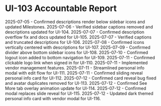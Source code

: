 # UI-103 Accountable Report

2025-07-05 - Confirmed descriptions render below sidebar icons and updated Milestones.
2025-07-06 - Verified sidebar captions removed and descriptions updated for UI-104.
2025-07-07 - Confirmed description overflow fix and docs updated for UI-105.
2025-07-07 - Verified captions and truncated descriptions for UI-106.
2025-07-08 - Confirmed icons vertically centered with descriptions for UI-107.
2025-07-09 - Confirmed divider above bottom sidebar icons for UI-108.
2025-07-10 - Confirmed logout icon added to bottom navigation for UI-109.
2025-07-11 - Confirmed clickable logo link when signed in for UI-110.
2025-07-11 - Implemented vendor management features.
2025-07-11 - Streamlined personal info modal with edit flow for UI-111.
2025-07-11 - Confirmed sliding reveal personal info card for UI-112.
2025-07-12 - Confirmed card reveal bug fixed and avatar duplicates removed for UI-113.
2025-07-12 - Confirmed See More tab overlay animation update for UI-114.
2025-07-12 - Confirmed modal replaces slide reveal for UI-115.
2025-07-12 - Updated dark themed personal info card with vendor modal for UI-116.
